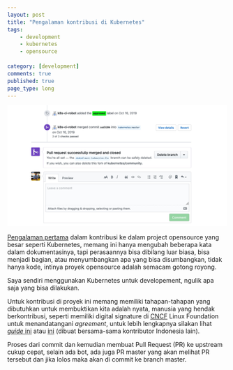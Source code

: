 ```yaml
---
layout: post
title: "Pengalaman kontribusi di Kubernetes"
tags: 
    - development
    - kubernetes
    - opensource

category: [development]
comments: true
published: true
page_type: long
---
```


[![](/images/posts/kubernetes-commit.jpg)](/images/posts/kubernetes-commit.jpg)

[Pengalaman pertama](https://github.com/kubernetes/community/pull/4176) dalam kontribusi ke dalam project opensource yang besar seperti Kubernetes, memang ini hanya mengubah beberapa kata dalam dokumentasinya, tapi perasaannya bisa dibilang luar biasa, bisa menjadi bagian, atau menyumbangkan apa yang bisa disumbangkan, tidak hanya kode, intinya proyek opensource adalah semacam gotong royong.

Saya sendiri menggunakan Kubernetes untuk developement, ngulik apa saja yang bisa dilakukan.

Untuk kontribusi di proyek ini memang memiliki tahapan-tahapan yang dibutuhkan untuk membuktikan kita adalah nyata, manusia yang hendak berkontribusi, seperti memiliki digital signature di [CNCF](https://identity.linuxfoundation.org/projects/cncf) Linux Foundation untuk menandatangani _agreement_, untuk lebih lengkapnya silakan lihat [_guide_ ini](https://github.com/kubernetes/community/tree/master/contributors/guide) atau [ini](https://github.com/kubernetes/community/blob/master/contributors/guide/contributor-cheatsheet/README-id.md ) (dibuat bersama-sama kontributor Indonesia lain).

Proses dari commit dan kemudian membuat Pull Request (PR) ke upstream cukup cepat, selain ada bot, ada juga PR master yang akan melihat PR tersebut dan jika lolos maka akan di commit ke branch master.

